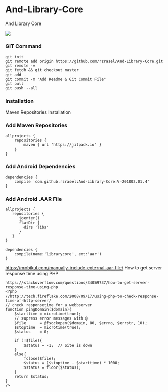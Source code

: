 # And-Library-Core
And Library Core

[![](https://jitpack.io/v/rzrasel/And-Library-Core.svg)](https://jitpack.io/#rzrasel/And-Library-Core)

<!--
<a href="https://www.w3schools.com">
<img border="0" alt="W3Schools" src="logo_w3s.gif" width="100" height="100">
</a>
[![](https://jitpack.io/v/rzrasel/And-Library-Core.svg)](https://jitpack.io/#rzrasel/And-Library-Core)

<a href="https://github.com/rzrasel/And-Library-Core" target="_blank">Hello, world!</a>
[link](url){:target="_blank"}
[Link](https://github.com/rzrasel/And-Library-Core "title" target="_blank")
-->

### GIT Command
```git_command
git init
git remote add origin https://github.com/rzrasel/And-Library-Core.git
git remote -v
git fetch && git checkout master
git add .
git commit -m "Add Readme & Git Commit File"
git pull
git push --all
```

### Installation
Maven Repositories Installation

### Add Maven Repositories
```maven_repositories
allprojects {
    repositories {
        maven { url 'https://jitpack.io' }
    }
}
```

### Add Android Dependencies
```android_dependencies
dependencies {
    compile 'com.github.rzrasel:And-Library-Core:V-201802.01.4'
}
```

### Add Android .AAR File
```android_repositories
allprojects {
   repositories {
      jcenter()
      flatDir {
        dirs 'libs'
      }
   }
}
```
```android_dependencies
dependencies {
    compile(name:'librarycore', ext:'aar')
}
```
https://mobikul.com/manually-include-external-aar-file/
How to get server response time using PHP
```android_server_response_time
https://stackoverflow.com/questions/34059737/how-to-get-server-response-time-using-php
<?php
//http://tech.fireflake.com/2008/09/17/using-php-to-check-response-time-of-http-server/
// check responsetime for a webbserver
function pingDomain($domain){
    $starttime = microtime(true);
    // supress error messages with @
    $file      = @fsockopen($domain, 80, $errno, $errstr, 10);
    $stoptime  = microtime(true);
    $status    = 0;

    if (!$file){
        $status = -1;  // Site is down
    }
    else{
        fclose($file);
        $status = ($stoptime - $starttime) * 1000;
        $status = floor($status);
    }
    return $status;
}
?>
```